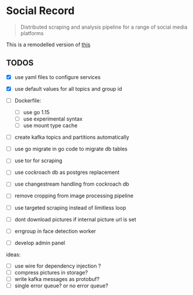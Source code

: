 # Social Record

> Distributed scraping and analysis pipeline for a range of social media platforms

This is a remodelled version of [this](https://github.com/codeuniversity/smag-mvp)

## TODOS

- [x] use yaml files to configure services
- [x] use default values for all topics and group id
- [ ] Dockerfile:
  - [ ] use go 1.15
  - [ ] use experimental syntax
  - [ ] use mount type cache
- [ ] create kafka topics and partitions automatically
- [ ] use go migrate in go code to migrate db tables
- [ ] use tor for scraping
- [ ] use cockroach db as postgres replacement
- [ ] use changestream handling from cockroach db
- [ ] remove cropping from image processing pipeline
- [ ] use targeted scraping instead of limitless loop
- [ ] dont download pictures if internal picture url is set
- [ ] errgroup in face detection worker
- [ ] develop admin panel


ideas:

- [ ] use wire for dependency injection ?
- [ ] compress pictures in storage?
- [ ] write kafka messages as protobuf?
- [ ] single error queue? or no error queue?

